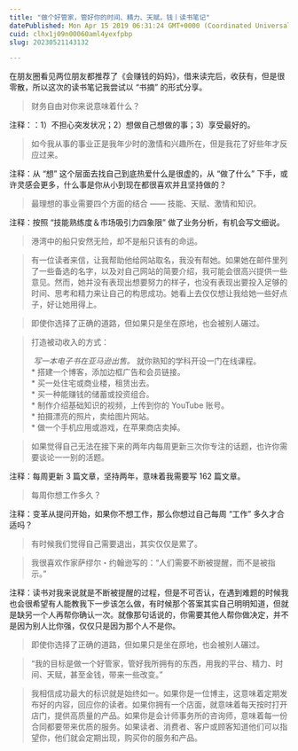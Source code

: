 ```yaml
---
title: "做个好管家，管好你的时间、精力、天赋，钱丨读书笔记"
datePublished: Mon Apr 15 2019 06:31:24 GMT+0000 (Coordinated Universal Time)
cuid: clhx1j09n00060aml4yexfpbp
slug: 20230521143132

---
```


在朋友圈看见两位朋友都推荐了《会赚钱的妈妈》，借来读完后，收获有，但是很零散，所以这次的读书笔记我尝试以 “书摘” 的形式分享。

> 财务自由对你来说意味着什么？

注释：：1）不担心突发状况；2）想做自己想做的事；3）享受最好的。

> 如今我从事的事业正是我年少时的激情和兴趣所在，但是我花了好些年才反应过来。

注释：从 “想” 这个层面去找自己到底热爱什么是很虚的，从 “做了什么” 下手，或许灵感会更多，什么事是你从小到现在都很喜欢并且坚持做的？

> 最理想的事业需要四个方面的结合 —— 技能、天赋、激情和知识。

注释：按照 “技能熟练度＆市场吸引力四象限” 做了业务分析，有机会写文细说。

> 港湾中的船只安然无险，却不是船只该有的命运。

> 有一位读者来信，让我帮助他给网站取名，我没有帮她。如果她在邮件里列了一些备选的名字，以及对自己网站的简要介绍，我可能会很高兴提供一些意见。然而，她并没有表现出想要努力的样子，也没有表现出要投入足够的时间、思考和精力来让自己的构思成功。她看上去仅仅想让我给她一些好点子，好让她用得上。

> 即使你选择了正确的道路，但如果只是坐在原地，也会被别人碾过。

> 打造被动收入的方式：
> 
>  *写一本电子书在亚马逊出售。* 就你熟知的学科开设一门在线课程。  
> \* 搭建一个博客，添加边框广告和会员链接。  
> \* 买一处住宅或商业楼，租赁出去。  
> \* 买一种能赚钱的储蓄或投资组合。  
> \* 制作介绍基础知识的视频，上传到你的 YouTube 账号。  
> \* 拍摄漂亮的照片，卖给图片网站。  
> \* 做一个手机应用或游戏，在苹果商店卖掉。

> 如果觉得自己无法在接下来的两年内每周更新三次你专注的话题，也许你需要谈论一一别的活题。

注释：每周更新 3 篇文章，坚持两年，意味着我需要写 162 篇文章。

> 每周你想工作多久？

注释：变革从提问开始，如果你不想工作，那么你想过自己每周 “工作” 多久才合适吗？

> 有时候我们觉得自己需要退出，其实仅仅是累了。

> 我很喜欢作家萨缪尔・约翰逊写的：“人们需要不断被提醒，而不是被指示。”

注释：读书对我来说就是不断被提醒的过程，但是不可否认，在遇到难题的时候我也会很希望有人能教我下一步该怎么做，有时候那个答案其实自己明明知道，但就是缺另一个人再帮你确认一次。就像那句话说的，你需要其他人帮你做决定，并不是因为别人比你强，仅仅只是因为那个人不是你。

> 即使你选择了正确的道路，但如果只是坐在原地，也会被别人碾过。

> “我的目标是做一个好管家，管好我所拥有的东西，用我的平台、精力、时间、天赋，甚至金钱，带来一些改变。”

> 我相信成功最大的标识就是始终如一。如果你是一位博主，这意味着定期发布好的内容，回应你的读者。如果你拥有一个店面，就意味着每天按时打开店门，提供高质量的产品。如果你是会计师事务所的咨询师，意味着每一份合同都要带来优质的服务。如果读者、消费者、客户或顾客知道他们可以指望你，他们就会定期出现，购买你的服务和产品。